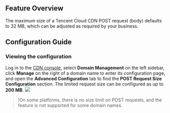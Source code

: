 
## Feature Overview
The maximum size of a Tencent Cloud CDN POST request (body) defaults to 32 MB, which can be adjusted as required by your business.


## Configuration Guide

### Viewing the configuration

Log in to the [CDN console](https://console.cloud.tencent.com/cdn), select **Domain Management** on the left sidebar, click **Manage** on the right of a domain name to enter its configuration page, and open the **Advanced Configuration** tab to find the **POST Request Size Configuration** section. The limited request size can be configured as up to **200 MB**.
![](https://main.qcloudimg.com/raw/e3a25b8ba81fe251e76fbf0deb22e966.png)

>!On some platforms, there is no size limit on POST requests, and the feature is not supported for some domain names.


